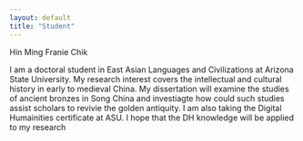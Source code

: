 ```yaml
---
layout: default
title: "Student"
---
```


Hin Ming Franie Chik

I am a doctoral student in East Asian Languages and Civilizations at Arizona State University. My research interest covers the intellectual and cultural history in early to medieval China. My dissertation will examine the studies of ancient bronzes in Song China and investiagte how could such studies assist scholars to revivie the golden antiquity. I am also taking the Digital Humainities certificate at ASU. I hope that the DH knowledge will be applied to my research
